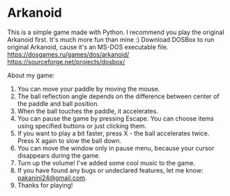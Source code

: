 # Arkanoid
This is a simple game made with Python. I recommend you play the original Arkanoid first.  It's much more fun than mine :)
Download DOSBox to run original Arkanoid, cause it's an MS-DOS executable file.
https://dosgames.ru/games/dos/arkanoid/
https://sourceforge.net/projects/dosbox/

About my game:
1. You can move your paddle by moving the mouse.
2. The ball reflection angle depends on the difference between center of the paddle and ball position.
3. When the ball touches the paddle, it accelerates.
4. You can pause the game by pressing Escape. You can choose items using specified buttons or just clicking them.
5. If you want to play a bit faster, press X - the ball accelerates twice. Press X again to slow the ball down.
6. You can move the window only in pause menu, because your cursor disappears during the game.
7. Turn up the volume! I've added some cool music to the game.
8. If you have found any bugs or undeclared features, let me know: pakanini24@gmail.com.
9. Thanks for playing!
